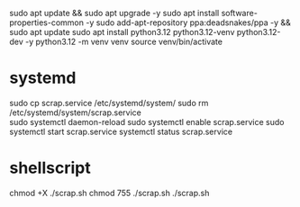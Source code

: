 sudo apt update && sudo apt upgrade -y
sudo apt install software-properties-common -y
sudo add-apt-repository ppa:deadsnakes/ppa -y && sudo apt update
sudo apt install python3.12 python3.12-venv python3.12-dev -y
python3.12 -m venv venv
source venv/bin/activate

# systemd

sudo cp scrap.service /etc/systemd/system/ 
sudo rm /etc/systemd/system/scrap.service  
sudo systemctl daemon-reload
sudo systemctl enable scrap.service
sudo systemctl start scrap.service
systemctl status scrap.service

# shellscript

chmod +X ./scrap.sh
chmod 755 ./scrap.sh
./scrap.sh
